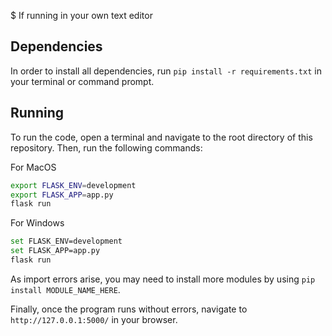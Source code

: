 $ If running in your own text editor

## Dependencies
In order to install all dependencies, run `pip install -r requirements.txt` in your terminal or command prompt. 

## Running
To run the code, open a terminal and navigate to the root directory of this repository. Then, run the following commands:

For MacOS
```bash
export FLASK_ENV=development
export FLASK_APP=app.py
flask run
```

For Windows
```bash
set FLASK_ENV=development
set FLASK_APP=app.py
flask run
```

As import errors arise, you may need to install more modules by using `pip install MODULE_NAME_HERE`.

Finally, once the program runs without errors, navigate to `http://127.0.0.1:5000/` in your browser.